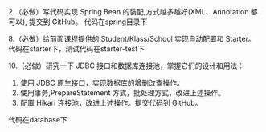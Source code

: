 2.（必做）写代码实现 Spring Bean 的装配,方式越多越好(XML、Annotation 都可以), 提交到 GitHub。 
代码在spring目录下

8.（必做）给前面课程提供的 Student/Klass/School 实现自动配置和 Starter。 
代码在starter下，测试代码在starter-test下

10.（必做）研究一下 JDBC 接口和数据库连接池，掌握它们的设计和用法：
1. 使用 JDBC 原生接口，实现数据库的增删改查操作。
2. 使用事务,PrepareStatement 方式，批处理方式，改进上述操作。
3. 配置 Hikari 连接池，改进上述操作。提交代码到 GitHub。

代码在database下
